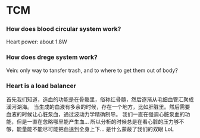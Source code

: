 # TCM

### How does blood circular system work?

Heart power: about 1.8W

### How does drege system work?

Vein: only way to tansfer trash, and to where to get them out of body?

### Heart is a load balancer

首先我们知道，造血的功能是在骨骼里，俗称红骨髓，然后逐渐从毛细血管汇聚成溪河湖海。
当生成的血液有多余的时候，存在一个地方，比如肝脏里。然后需要血液的时候让心脏泵血，通过波动力学精确制导。
我们一直在强调心脏泵血的功能，但是一直在忽略哪里能产生血…
所以分析的时候总是在看心脏的压力够不够，能量能不能尽可能把血送到全身上下…
是什么蒙蔽了我们的双眼 LoL
